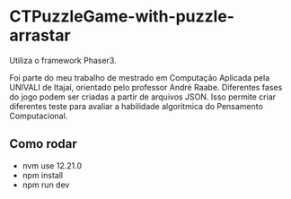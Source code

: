 # CTPuzzleGame-with-puzzle-arrastar

Utiliza o framework Phaser3.

Foi parte do meu trabalho de mestrado em Computação Aplicada pela UNIVALI de Itajaí, orientado pelo professor André Raabe.
Diferentes fases do jogo podem ser criadas a partir de arquivos JSON.
Isso permite criar diferentes teste para avaliar a habilidade algoritmica do Pensamento Computacional.


## Como rodar
- nvm use 12.21.0
- npm install
- npm run dev
